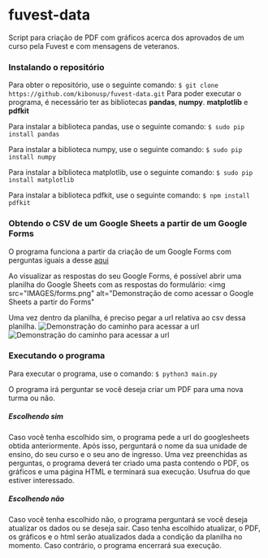 # fuvest-data
Script para criação de PDF com gráficos acerca dos aprovados de um curso pela Fuvest e com mensagens de veteranos.

### Instalando o repositório
Para obter o repositório, use o seguinte comando:
```$ git clone https://github.com/kibonusp/fuvest-data.git```
Para poder executar o programa, é necessário ter as bibliotecas **pandas**, **numpy**. **matplotlib** e **pdfkit**

Para instalar a biblioteca pandas, use o seguinte comando:
```$ sudo pip install pandas```

Para instalar a biblioteca numpy, use o seguinte comando:
```$ sudo pip install numpy```

Para instalar a biblioteca matplotlib, use o seguinte comando:
```$ sudo pip install matplotlib```

Para instalar a biblioteca pdfkit, use o seguinte comando:
```$ npm install pdfkit```

### Obtendo o CSV de um Google Sheets a partir de um Google Forms
O programa funciona a partir da criação de um Google Forms com perguntas iguais a desse [aqui](https://forms.gle/Qi5fPkwZbbtsBz3F7)

Ao visualizar as respostas do seu Google Forms, é possível abrir uma planilha do Google Sheets com as respostas do formulário:
<img src="IMAGES/forms.png" alt="Demonstração de como acessar o Google Sheets a partir do Forms"

Uma vez dentro da planilha, é preciso pegar a url relativa ao csv dessa planilha.
<img src="IMAGES/planilha1.png" alt="Demonstração do caminho para acessar a url">
<img src="IMAGES/planilha2.png" alt="Demonstração do caminho para acessar a url">

### Executando o programa

Para executar o programa, use o comando:
```$ python3 main.py```

O programa irá perguntar se você deseja criar um PDF para uma nova turma ou não.

##### Escolhendo sim
Caso você tenha escolhido sim, o programa pede a url do googlesheets obtida anteriormente.
Após isso, perguntará o nome da sua unidade de ensino, do seu curso e o seu ano de ingresso.
Uma vez preenchidas as perguntas, o programa deverá ter criado uma pasta contendo o PDF, os gráficos e uma página HTML e terminará sua execução.
Usufrua do que estiver interessado.
    
##### Escolhendo não
Caso você tenha escolhido não, o programa perguntará se você deseja atualizar os dados ou se deseja sair.
Caso tenha escolhido atualizar, o PDF, os gráficos e o html serão atualizados dada a condição da planilha no momento.
Caso contrário, o programa encerrará sua execução.